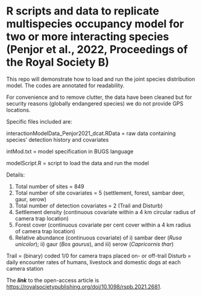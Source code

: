 # R scripts and data to replicate multispecies occupancy model for two or more interacting species (Penjor et al., 2022, Proceedings of the Royal Society B)

This repo will demonstrate how to load and run the joint species distribution model. The codes are annotated for readability.

For convenience and to remove clutter, the data have been cleaned but for security reasons (globally endangered species) we do not provide GPS locations. 

Specific files included are:

interactionModelData_Penjor2021_dcat.RData = raw data containing species' detection history and covariates

intMod.txt = model specification in BUGS language

modelScript.R = script to load the data and run the model

Details: 

1. Total number of sites = 849
2. Total number of site covariates = 5 (settlement, forest, sambar deer, gaur, serow)
3. Total number of detection covariates = 2 (Trail and Disturb)
4. Settlement density (continuous covariate within a 4 km circular radius of camera trap location)
5. Forest cover (continuous covariate per cent cover within a 4 km radius of camera trap location)
6. Relative abundance (continuous covariate) of i) sambar deer (*Rusa unicolor*); ii) gaur (*Bos gaurus*), and iii) serow (*Capricornis thar*)

Trail = (binary) coded 1/0 for camera traps placed on- or off-trail
Disturb = daily encounter rates of humans, livestock and domestic dogs at each camera station

The ***link*** to the open-access article is https://royalsocietypublishing.org/doi/10.1098/rspb.2021.2681.
